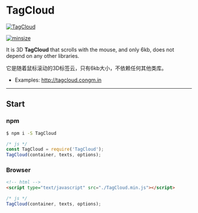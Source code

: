 # TagCloud

[![TagCloud](https://img.shields.io/npm/v/TagCloud.svg?style=flat-square)](https://www.npmjs.com/package/TagCloud)

[![minsize](https://img.shields.io/bundlephobia/min/TagCloud?label=TagCloud&style=flat-square)](https://github.com/mcc108/TagCloud/tree/master/dist)

It is 3D **TagCloud** that scrolls with the mouse, and only 6kb, does not depend on any other libraries.

它是随着鼠标滚动的3D标签云，只有6kb大小，不依赖任何其他类库。

- Examples: http://tagcloud.congm.in

---

## Start

### npm

```bash
$ npm i -S TagCloud
```

```js
/* js */
const TagCloud = require('TagCloud');
TagCloud(container, texts, options);
```


### Browser

```html
<!-- html -->
<script type="text/javascript" src="./TagCloud.min.js"></script>
```

```js
/* js */
TagCloud(container, texts, options);
```


